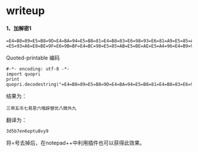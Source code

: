 # writeup
#### 1、加解密1 

```
=E4=B8=89=E5=B8=9D=E4=BA=94=E5=B8=81=E4=B8=83=E6=98=93=E6=81=A9=E5=85=AD
=E5=93=A6=E8=BE=9F=E6=9B=BF=E4=BC=98=E5=85=AB=E5=BE=AE=E5=A4=96=E4=B9=9D
```
Quoted-printable 编码

```
#-*- encoding: utf-8 -*-
import quopri
print quopri.decodestring("=E4=B8=89=E5=B8=9D=E4=BA=94=E5=B8=81=E4=B8=83=E6=98=93=E6=81=A9=E5=85=AD=E5=93=A6=E8=BE=9F=E6=9B=BF=E4=BC=98=E5=85=AB=E5=BE=AE=E5=A4=96=E4=B9=9D")
```
结果为：

```
三帝五币七易恩六哦辟替优八微外九
```
翻译为：

```
3d5b7en6optu8vy9
```

将=号去掉后，在notepad++中利用插件也可以获得此效果。